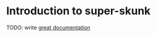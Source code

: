 # Introduction to super-skunk

TODO: write [great documentation](http://jacobian.org/writing/what-to-write/)
